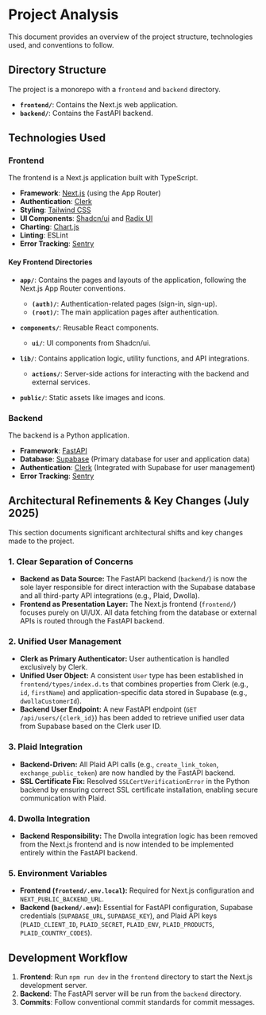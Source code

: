 # Project Analysis

This document provides an overview of the project structure, technologies used, and conventions to follow.

## Directory Structure

The project is a monorepo with a `frontend` and `backend` directory.

- **`frontend/`**: Contains the Next.js web application.
- **`backend/`**: Contains the FastAPI backend.

## Technologies Used

### Frontend

The frontend is a Next.js application built with TypeScript.

- **Framework**: [Next.js](https://nextjs.org/) (using the App Router)
- **Authentication**: [Clerk](https://clerk.com/)
- **Styling**: [Tailwind CSS](https://tailwindcss.com/)
- **UI Components**: [Shadcn/ui](https://ui.shadcn.com/) and [Radix UI](https://www.radix-ui.com/)
- **Charting**: [Chart.js](https://www.chartjs.org/)
- **Linting**: ESLint
- **Error Tracking**: [Sentry](https://sentry.io/)

#### Key Frontend Directories

- **`app/`**: Contains the pages and layouts of the application, following the Next.js App Router conventions.
  - **`(auth)/`**: Authentication-related pages (sign-in, sign-up).
  - **`(root)/`**: The main application pages after authentication.
- **`components/`**: Reusable React components.
  - **`ui/`**: UI components from Shadcn/ui.
- **`lib/`**: Contains application logic, utility functions, and API integrations.
  - **`actions/`**: Server-side actions for interacting with the backend and external services.

- **`public/`**: Static assets like images and icons.

### Backend

The backend is a Python application.

- **Framework**: [FastAPI](https://fastapi.tiangolo.com/)
- **Database**: [Supabase](https://supabase.io/) (Primary database for user and application data)
- **Authentication**: [Clerk](https://clerk.com/) (Integrated with Supabase for user management)
- **Error Tracking**: [Sentry](https://sentry.io/)

## Architectural Refinements & Key Changes (July 2025)

This section documents significant architectural shifts and key changes made to the project.

### 1. Clear Separation of Concerns
- **Backend as Data Source:** The FastAPI backend (`backend/`) is now the sole layer responsible for direct interaction with the Supabase database and all third-party API integrations (e.g., Plaid, Dwolla).
- **Frontend as Presentation Layer:** The Next.js frontend (`frontend/`) focuses purely on UI/UX. All data fetching from the database or external APIs is routed through the FastAPI backend.

### 2. Unified User Management
- **Clerk as Primary Authenticator:** User authentication is handled exclusively by Clerk.
- **Unified User Object:** A consistent `User` type has been established in `frontend/types/index.d.ts` that combines properties from Clerk (e.g., `id`, `firstName`) and application-specific data stored in Supabase (e.g., `dwollaCustomerId`).
- **Backend User Endpoint:** A new FastAPI endpoint (`GET /api/users/{clerk_id}`) has been added to retrieve unified user data from Supabase based on the Clerk user ID.

### 3. Plaid Integration
- **Backend-Driven:** All Plaid API calls (e.g., `create_link_token`, `exchange_public_token`) are now handled by the FastAPI backend.
- **SSL Certificate Fix:** Resolved `SSLCertVerificationError` in the Python backend by ensuring correct SSL certificate installation, enabling secure communication with Plaid.

### 4. Dwolla Integration
- **Backend Responsibility:** The Dwolla integration logic has been removed from the Next.js frontend and is now intended to be implemented entirely within the FastAPI backend.

### 5. Environment Variables
- **Frontend (`frontend/.env.local`):** Required for Next.js configuration and `NEXT_PUBLIC_BACKEND_URL`.
- **Backend (`backend/.env`):** Essential for FastAPI configuration, Supabase credentials (`SUPABASE_URL`, `SUPABASE_KEY`), and Plaid API keys (`PLAID_CLIENT_ID`, `PLAID_SECRET`, `PLAID_ENV`, `PLAID_PRODUCTS`, `PLAID_COUNTRY_CODES`).

## Development Workflow

1.  **Frontend**: Run `npm run dev` in the `frontend` directory to start the Next.js development server.
2.  **Backend**: The FastAPI server will be run from the `backend` directory.
3.  **Commits**: Follow conventional commit standards for commit messages.
